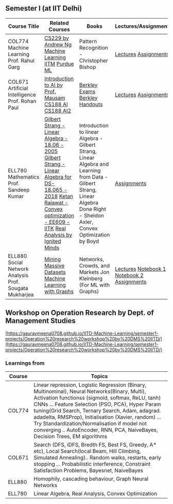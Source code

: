 ## Semester I (at IIT Delhi)

| Course Title | Related Courses | Books | Lectures/Assignments |
| --- | --- | --- | --- |
| COL774 Machine Learning Prof. Rahul Garg | [CS229 by Andrew Ng](https://www.youtube.com/watch?v=het9HFqo1TQ) [Machine Learning IITM](https://www.youtube.com/playlist?list=PLyqSpQzTE6M-SISTunGRBRiZk7opYBf_K) [Purdue ML](https://www.youtube.com/playlist?list=PL4FSfq6xtSvyqEsz3UUnAizemXJfQyDVD) | Pattern Recognition - Christopher Bishop | [Lectures](https://drive.google.com/drive/folders/1WGocC7x2Ax8d9fLHeyOCNIH-k44HJQKB?usp=sharing) [Assignments](https://github.com/gauravmeena0708/IITD-Machine-Learning/tree/main/semester1-projects) |
| COL671 Artificial Intelligence Prof. Rohan Paul | [Introduction to AI by Prof. Mausam](https://www.youtube.com/playlist?list=PLp6ek2hDcoNB_YJCruBFjhF79f5ZHyBuz) [CS188 AI](https://www.youtube.com/playlist?list=PL5gYI166VpDY6n0BGxNBkB-t1O0z4RmrJ) [CS188 AI2](https://www.youtube.com/playlist?list=PLsOUugYMBBJENfZ3XAToMsg44W7LeUVhF) | [Berkley Exams](https://ai.berkeley.edu/exams.html) [Berkley Handouts](https://ai.berkeley.edu/section_handouts.html) | [Lectures](https://drive.google.com/drive/folders/19jvNCQR4_2WWiuIHGHM-TuJFBOYwq0LN?usp=sharing) [Assignments](https://github.com/gauravmeena0708/IITD-Machine-Learning/tree/main/semester1-projects) |
| ELL780 Mathematics Prof. Sandeep Kumar | [Gilbert Strang - Linear Algebra - 18.06 - 2005](https://www.youtube.com/playlist?list=PLE7DDD91010BC51F8) [Gilbert Strang - Linear Algebra for DS- 18.065 - 2018](https://www.youtube.com/playlist?list=PLUl4u3cNGP63oMNUHXqIUcrkS2PivhN3k) [Ketan Rajawat - Convex optimization - EE609 - IITK](https://www.youtube.com/playlist?list=PLG4ZBab_DdoeZOWHJhUAA8fzTTumHP2O-) [Real Analysis by Ignited Minds](https://www.youtube.com/playlist?list=PLTYWkBB_Zi67KTmbeDxxBPxcEeqPfPC6f) | Introduction to linear Algebra - Gilbert Strang, Linear Algebra and Learning from Data - Gilbert Strang, Linear Algebra Done Right - Sheldon Axler, Convex Optimization by Boyd | [Assignments](https://github.com/gauravmeena0708/IITD-Machine-Learning/tree/main/semester1-projects) |
| ELL880 Social Network Analysis Prof. Sougata Mukharjea | [Mining Massive Datasets](https://www.youtube.com/@miningmassivedatasets6799) [Machine Learning with Graphs](https://www.youtube.com/playlist?list=PLoROMvodv4rPLKxIpqhjhPgdQy7imNkDn) | Networks, Crowds, and Markets Jon Kleinberg (For ML with Graphs) | [Lectures](https://drive.google.com/drive/folders/1l4bj8_IxmOGqLCxChV4-6jiO1bLZHEQ8?usp=sharing) [Notebook 1](https://colab.research.google.com/drive/1jx1sSc9NH_QJGxJq2JxNNZMg2oKJLkVh?usp=sharing) [Notebook 2](https://colab.research.google.com/drive/1eSW6EO_cQZMkDxqI2Dxrf8nvPprsljkn?usp=sharing) [Assignments](https://github.com/gauravmeena0708/IITD-Machine-Learning/tree/main/semester1-projects) |



## Workshop on Operation Research by Dept. of Management Studies

[https://gauravmeena0708.github.io/IITD-Machine-Learning/semester1-projects/Operation%20research%20workshop%20by%20DMS%20IITD/](https://gauravmeena0708.github.io/IITD-Machine-Learning/semester1-projects/Operation%20research%20workshop%20by%20DMS%20IITD/)








### Learnings from

| Course  |      Topics     |
|----------|-------------|
| COL774 | Linear repression, Logistic Regression (Binary, Multinominal), Neural Networks(Binary, Multi), Activation functionss (sigmoid, softmax, ReLU, tanh) CNNs ... Feature Selection (PSO, PCA), Hyper Param tuning(Grid Search, Ternary Search, Adam, adagrad. adadelta, RMSProp), Initialisation (Xavier, random) ... Try Standardization/Normalisation if model not converging ..  AutoEncoder, RNN, PCA, NaiveBayes, Decision Trees, EM algorithms |
| COL671 | Search (DFS, iDFS, Bredth FS, Best FS, Greedy, A* etc), Local Search(local Beam, Hill Climbing, Simulated Annealing).. Random walks, restarts, early stopping ... Probabilistic interference, Constraint Satisfaction Problems, Bayesnet, NaiveBayes|
| ELL880 | Homophily, cascading behaviour, Graph Neural Networks |
| ELL780 | Linear Algebra, Real Analysis, Convex Optimization |
